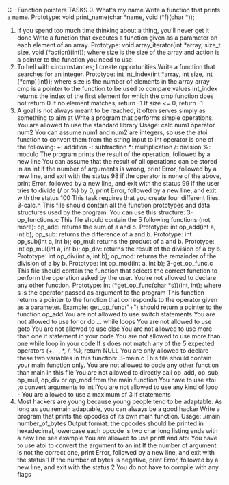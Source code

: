 C - Function pointers
TASKS
0. What's my name
Write a function that prints a name.
Prototype: void print_name(char *name, void (*f)(char *));
1. If you spend too much time thinking about a thing, you'll never get it
done
Write a function that executes a function given as a parameter on each
element of an array.
Prototype: void array_iterator(int *array, size_t size, void (*action)(int));
where size is the size of the array and action is a pointer to the function
you need to use.
2. To hell with circumstances; I create opportunities
Write a function that searches for an integer.
Prototype: int int_index(int *array, int size, int (*cmp)(int));
where size is the number of elements in the array array
cmp is a pointer to the function to be used to compare values
int_index returns the index of the first element for which the cmp
function does not return 0
If no element matches, return -1
If size <= 0, return -1
3. A goal is not always meant to be reached, it often serves simply as
something to aim at
Write a program that performs simple operations.
You are allowed to use the standard library
Usage: calc num1 operator num2
You can assume num1 and num2 are integers, so use the atoi function to
convert them from the string input to int
operator is one of the following:
+: addition
-: subtraction
*: multiplication
/: division
%: modulo
The program prints the result of the operation, followed by a new line
You can assume that the result of all operations can be stored in an int
if the number of arguments is wrong, print Error, followed by a new line,
and exit with the status 98
if the operator is none of the above, print Error, followed by a new line,
and exit with the status 99
if the user tries to divide (/ or %) by 0, print Error, followed by a new line,
and exit with the status 100
This task requires that you create four different files.
3-calc.h
This file should contain all the function prototypes and data structures
used by the program. You can use this structure:
3-op_functions.c
This file should contain the 5 following functions (not more):
op_add: returns the sum of a and b. Prototype: int op_add(int a, int b);
op_sub: returns the difference of a and b. Prototype: int op_sub(int a, int
b);
op_mul: returns the product of a and b. Prototype: int op_mul(int a, int
b);
op_div: returns the result of the division of a by b. Prototype: int
op_div(int a, int b);
op_mod: returns the remainder of the division of a by b. Prototype: int
op_mod(int a, int b);
3-get_op_func.c
This file should contain the function that selects the correct function to
perform the operation asked by the user. You’re not allowed to declare
any other function.
Prototype: int (*get_op_func(char *s))(int, int);
where s is the operator passed as argument to the program
This function returns a pointer to the function that corresponds to the
operator given as a parameter. Example: get_op_func("+") should return
a pointer to the function op_add
You are not allowed to use switch statements
You are not allowed to use for or do ... while loops
You are not allowed to use goto
You are not allowed to use else
You are not allowed to use more than one if statement in your code
You are not allowed to use more than one while loop in your code
If s does not match any of the 5 expected operators (+, -, *, /, %), return
NULL
You are only allowed to declare these two variables in this function:
3-main.c
This file should contain your main function only.
You are not allowed to code any other function than main in this file
You are not allowed to directly call op_add, op_sub, op_mul, op_div or
op_mod from the main function
You have to use atoi to convert arguments to int
iYou are not allowed to use any kind of loop -
You are allowed to use a maximum of 3 if statements
4. Most hackers are young because young people tend to be adaptable.
As long as you remain adaptable, you can always be a good hacker
Write a program that prints the opcodes of its own main function.
Usage: ./main number_of_bytes
Output format:
the opcodes should be printed in hexadecimal, lowercase
each opcode is two char long
listing ends with a new line
see example
You are allowed to use printf and atoi
You have to use atoi to convert the argument to an int
If the number of argument is not the correct one, print Error, followed by
a new line, and exit with the status 1
If the number of bytes is negative, print Error, followed by a new line,
and exit with the status 2
You do not have to compile with any flags


